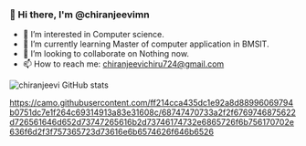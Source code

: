 ### 👋 Hi there, I'm @chiranjeevimn

- 🔭 I’m interested in Computer science.
- 🌱 I’m currently learning Master of computer application in BMSIT.
- 👯 I’m looking to collaborate on Nothing now.
- 📫 How to reach me: chiranjeevichiru724@gmail.com

![chiranjeevi GitHub stats](https://github-readme-stats.vercel.app/api?username=chiranjeevimn&show_icons=true&theme=radical)

https://camo.githubusercontent.com/ff214cca435dc1e92a8d88996069794b0751dc7e1f264c69314913a83e31608c/68747470733a2f2f6769746875622d726561646d652d73747265616b2d73746174732e6865726f6b756170702e636f6d2f3f757365723d73616e6b6574626f646b6526

